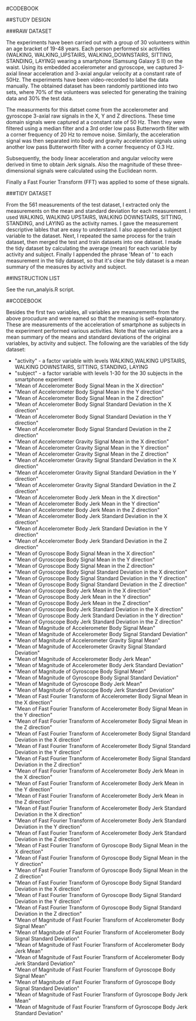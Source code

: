 #CODEBOOK

##STUDY DESIGN

###RAW DATASET

The experiments have been carried out with a group of 30 volunteers within an age bracket of 19-48 years. 
Each person performed six activities (WALKING, WALKING_UPSTAIRS, WALKING_DOWNSTAIRS, SITTING, STANDING, LAYING) 
wearing a smartphone (Samsung Galaxy S II) on the waist. Using its embedded accelerometer and gyroscope, 
we captured 3-axial linear acceleration and 3-axial angular velocity at a constant rate of 50Hz. 
The experiments have been video-recorded to label the data manually. 
The obtained dataset has been randomly partitioned into two sets, where 70% of the volunteers was selected 
for generating the training data and 30% the test data. 

The measurments for this datset come from the accelerometer and gyroscope 3-axial raw signals in the X, Y and Z directions. 
These time domain signals were captured at a constant rate of 50 Hz. Then they were filtered using a median filter 
and a 3rd order low pass Butterworth filter with a corner frequency of 20 Hz to remove noise. 
Similarly, the acceleration signal was then separated into body and gravity acceleration signals 
using another low pass Butterworth filter with a corner frequency of 0.3 Hz. 

Subsequently, the body linear acceleration and angular velocity were derived in time to obtain Jerk signals. 
Also the magnitude of these three-dimensional signals were calculated using the Euclidean norm. 

Finally a Fast Fourier Transform (FFT) was applied to some of these signals.

###TIDY DATASET

From the 561 measurements of the test dataset, I extracted only the measurements on the mean and standard deviation 
for each measurement. I used WALKING, WALKING UPSTAIRS, WALKING DOWNSTAIRS, SITTING, STANDING, and LAYING
as the activity names. I gave the measurement descriptive lables that are easy to understand. I also appended a
subject variable to the dataset. Next, I repeated the same process for the train dataset, then merged the test
and train datasets into one dataset. I made the tidy dataset by calculating the average (mean) for each variable
by activity and subject. Finally I appended the phrase 'Mean of ' to each measurement in the tidy dataset, so that
it's clear the tidy dataset is a mean summary of the measures by activity and subject.


##INSTRUCTION LIST

See the run_analyis.R script.

##CODEBOOK

Besides the first two variables, all variables are measurements from the above procudure and 
were named so that the meaning is self-explanatory. These are measurements of the acceleration
of smartphone as subjects in the experiment performed various activities.
Note that the variables are a mean summary of the means and standard deviations of the original variables, 
by activity and subject. The following are the variables of the tidy dataset:

* "activity" - a factor variable with levels WALKING,WALKING UPSTAIRS, WALKING DOWNSTAIRS, SITTING, STANDING, LAYING
* "subject" - a factor variable with levels 1-30 for the 30 subjects in the smartphone experiment
* "Mean of Accelerometer Body Signal Mean in the X direction"
* "Mean of Accelerometer Body Signal Mean in the Y direction"
* "Mean of Accelerometer Body Signal Mean in the Z direction"
* "Mean of Accelerometer Body Signal Standard Deviation in the X direction"
* "Mean of Accelerometer Body Signal Standard Deviation in the Y direction"
* "Mean of Accelerometer Body Signal Standard Deviation in the Z direction"
* "Mean of Accelerometer Gravity Signal Mean in the X direction"
* "Mean of Accelerometer Gravity Signal Mean in the Y direction"
* "Mean of Accelerometer Gravity Signal Mean in the Z direction"
* "Mean of Accelerometer Gravity Signal Standard Deviation in the X direction"
* "Mean of Accelerometer Gravity Signal Standard Deviation in the Y direction"
* "Mean of Accelerometer Gravity Signal Standard Deviation in the Z direction"
* "Mean of Accelerometer Body Jerk Mean in the X direction"
* "Mean of Accelerometer Body Jerk Mean in the Y direction"
* "Mean of Accelerometer Body Jerk Mean in the Z direction"
* "Mean of Accelerometer Body Jerk Standard Deviation in the X direction"
* "Mean of Accelerometer Body Jerk Standard Deviation in the Y direction"
* "Mean of Accelerometer Body Jerk Standard Deviation in the Z direction"
* "Mean of Gyroscope Body Signal Mean in the X direction"
* "Mean of Gyroscope Body Signal Mean in the Y direction"
* "Mean of Gyroscope Body Signal Mean in the Z direction"
* "Mean of Gyroscope Body Signal Standard Deviation in the X direction"
* "Mean of Gyroscope Body Signal Standard Deviation in the Y direction"
* "Mean of Gyroscope Body Signal Standard Deviation in the Z direction"
* "Mean of Gyroscope Body Jerk Mean in the X direction"
* "Mean of Gyroscope Body Jerk Mean in the Y direction"
* "Mean of Gyroscope Body Jerk Mean in the Z direction"
* "Mean of Gyroscope Body Jerk Standard Deviation in the X direction"
* "Mean of Gyroscope Body Jerk Standard Deviation in the Y direction"
* "Mean of Gyroscope Body Jerk Standard Deviation in the Z direction"
* "Mean of Magnitude of Accelerometer Body Signal Mean"
* "Mean of Magnitude of Accelerometer Body Signal Standard Deviation"
* "Mean of Magnitude of Accelerometer Gravity Signal Mean"
* "Mean of Magnitude of Accelerometer Gravity Signal Standard Deviation"
* "Mean of Magnitude of Accelerometer Body Jerk Mean"
* "Mean of Magnitude of Accelerometer Body Jerk Standard Deviation"
* "Mean of Magnitude of Gyroscope Body Signal Mean"
* "Mean of Magnitude of Gyroscope Body Signal Standard Deviation"
* "Mean of Magnitude of Gyroscope Body Jerk Mean"
* "Mean of Magnitude of Gyroscope Body Jerk Standard Deviation"
* "Mean of Fast Fourier Transform of Accelerometer Body Signal Mean in the X direction"
* "Mean of Fast Fourier Transform of Accelerometer Body Signal Mean in the Y direction"
* "Mean of Fast Fourier Transform of Accelerometer Body Signal Mean in the Z direction"
* "Mean of Fast Fourier Transform of Accelerometer Body Signal Standard Deviation in the X direction"
* "Mean of Fast Fourier Transform of Accelerometer Body Signal Standard Deviation in the Y direction"
* "Mean of Fast Fourier Transform of Accelerometer Body Signal Standard Deviation in the Z direction"
* "Mean of Fast Fourier Transform of Accelerometer Body Jerk Mean in the X direction"
* "Mean of Fast Fourier Transform of Accelerometer Body Jerk Mean in the Y direction"
* "Mean of Fast Fourier Transform of Accelerometer Body Jerk Mean in the Z direction"
* "Mean of Fast Fourier Transform of Accelerometer Body Jerk Standard Deviation in the X direction"
* "Mean of Fast Fourier Transform of Accelerometer Body Jerk Standard Deviation in the Y direction"
* "Mean of Fast Fourier Transform of Accelerometer Body Jerk Standard Deviation in the Z direction"
* "Mean of Fast Fourier Transform of Gyroscope Body Signal Mean in the X direction"
* "Mean of Fast Fourier Transform of Gyroscope Body Signal Mean in the Y direction"
* "Mean of Fast Fourier Transform of Gyroscope Body Signal Mean in the Z direction"
* "Mean of Fast Fourier Transform of Gyroscope Body Signal Standard Deviation in the X direction"
* "Mean of Fast Fourier Transform of Gyroscope Body Signal Standard Deviation in the Y direction"
* "Mean of Fast Fourier Transform of Gyroscope Body Signal Standard Deviation in the Z direction"
* "Mean of Magnitude of Fast Fourier Transform of Accelerometer Body Signal Mean"
* "Mean of Magnitude of Fast Fourier Transform of Accelerometer Body Signal Standard Deviation"
* "Mean of Magnitude of Fast Fourier Transform of Accelerometer Body Jerk Mean"
* "Mean of Magnitude of Fast Fourier Transform of Accelerometer Body Jerk Standard Deviation"
* "Mean of Magnitude of Fast Fourier Transform of Gyroscope Body Signal Mean"
* "Mean of Magnitude of Fast Fourier Transform of Gyroscope Body Signal Standard Deviation"
* "Mean of Magnitude of Fast Fourier Transform of Gyroscope Body Jerk Mean"
* "Mean of Magnitude of Fast Fourier Transform of Gyroscope Body Jerk Standard Deviation"


